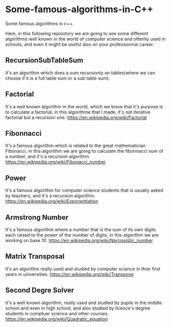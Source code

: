 # Some-famous-algorithms-in-C++
Some famous algorithms in c++.

Here, in this following repisotory we are going to see some different algorithms well known in the world of computer science and oftenlly used in schools, and even it might be useful also on your professionnal career.

## RecursionSubTableSum
It's an algorithm which does a sum recursionly on tables(where we can choose if it is a full table sum or a sub table sum).

## Factorial
It's a well known algorithm in the world, which we know that it's purpose is to calculate a factorial, in this algorithme that I made, it's not iterative factorial but a recursion one.
https://en.wikipedia.org/wiki/Factorial

## Fibonnacci
It's a famous algorithm which is related to the great mathematician Fibonacci, in this algorithm we are going to calculate the fibonnacci sum of a number, and it's a recursion algorithm.
https://en.wikipedia.org/wiki/Fibonacci_number

## Power
It's a famous algorithm for computer science students that is usually asked by teachers, and it's a recursion algorithm.
https://en.wikipedia.org/wiki/Exponentiation

## Armstrong Number
It's a famous algorithm where a number that is the sum of its own digits each raised to the power of the number of digits, in this algorithm we are working on base 10.
https://en.wikipedia.org/wiki/Narcissistic_number

## Matrix Transposal
It's an algorithm really used and studied by computer science in thier first years in universities. 
https://en.wikipedia.org/wiki/Transpose


## Second Degre Solver
It's a well known algorithm, really used and studied by pupils in the middle school and even in high school, and also studied
by licence's degree students in comptuer science and other courses. 
https://en.wikipedia.org/wiki/Quadratic_equation

